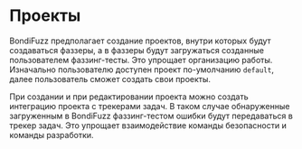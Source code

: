 
# Проекты

BondiFuzz предполагает создание проектов, внутри которых будут создаваться фаззеры, а в фаззеры будут загружаться созданные пользователем фаззинг-тесты. Это упрощает организацию работы. Изначально пользователю доступен проект по-умолчанию `default`, далее пользователь сможет создать свои проекты.

При создании и при редактировании проекта можно создать интеграцию проекта с трекерами задач. В таком случае обнаруженные загруженным в BondiFuzz фаззинг-тестом ошибки будут передаваться в трекер задач. Это упрощает взаимодействие команды безопасности и команды разработки.
